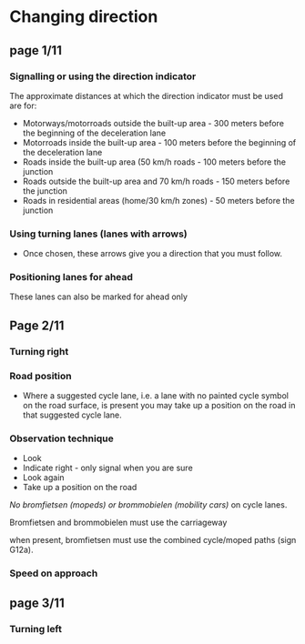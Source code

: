 # Changing direction

## **page 1/11**

### Signalling or using the direction indicator

The approximate distances at which the direction indicator must be used are for:

- Motorways/motorroads outside the built-up area - 300 meters before the beginning of the deceleration lane
- Motorroads inside the built-up area - 100 meters before the beginning of the deceleration lane
- Roads inside the built-up area (50 km/h roads - 100 meters before the junction
- Roads outside the built-up area and 70 km/h roads - 150 meters before the junction
- Roads in residential areas (home/30 km/h zones) - 50 meters before the junction

### Using turning lanes (lanes with arrows)

- Once chosen, these arrows give you a direction that you must follow.

### Positioning lanes for ahead

These lanes can also be marked for ahead only

## **Page 2/11**

### Turning right

### Road position

- Where a suggested cycle lane, i.e. a lane with no painted cycle symbol on the road surface, is present you may take up a position on the road in that suggested cycle lane.

### Observation technique

- Look
- Indicate right - only signal when you are sure
- Look again
- Take up a position on the road

_No bromfietsen (mopeds) or brommobielen (mobility cars)_ on cycle lanes.

Bromfietsen and brommobielen must use the carriageway

when present, bromfietsen must use the combined cycle/moped paths (sign G12a).

### Speed on approach

## **page 3/11**

### Turning left
